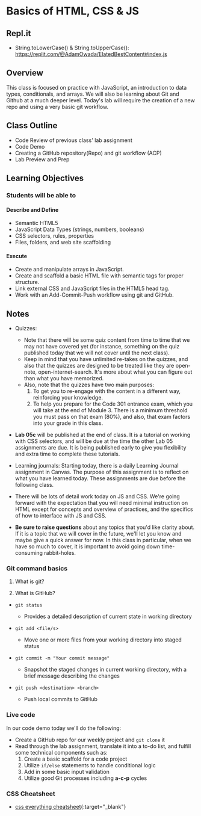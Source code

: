 # Basics of HTML, CSS & JS

## Repl.it
- String.toLowerCase() & String.toUpperCase(): https://replit.com/@AdamOwada/ElatedBestContent#index.js

## Overview

This class is focused on practice with JavaScript, an introduction to data types, conditionals, and arrays. We will also be learning about Git and Github at a much deeper level. Today's lab will require the creation of a new repo and using a very basic git workflow.

## Class Outline

- Code Review of previous class' lab assignment
- Code Demo
- Creating a GitHub repository(Repo) and git workflow (ACP)
- Lab Preview and Prep

## Learning Objectives

### Students will be able to

#### Describe and Define

- Semantic HTML5
- JavaScript Data Types (strings, numbers, booleans)
- CSS selectors, rules, properties
- Files, folders, and web site scaffolding

#### Execute

- Create and manipulate arrays in JavaScript.
- Create and scaffold a basic HTML file with semantic tags for proper structure.
- Link external CSS and JavaScript files in the HTML5 head tag.
- Work with an Add-Commit-Push workflow using git and GitHub.

## Notes

- Quizzes:
  - Note that there will be some quiz content from time to time that we may not have covered yet (for instance, something on the quiz published today that we will not cover until the next class).
  - Keep in mind that you have unlimited re-takes on the quizzes, and also that the quizzes are designed to be treated like they are open-note, open-internet-search. It's more about what you can figure out than what you have memorized.
  - Also, note that the quizzes have two main purposes:
      1. To get you to re-engage with the content in a different way, reinforcing your knowledge.
      1. To help you prepare for the Code 301 entrance exam, which you will take at the end of Module 3. There is a minimum threshold you must pass on that exam (80%), and also, that exam factors into your grade in this class.

- **Lab 05c** will be published at the end of class. It is a tutorial on working with CSS selectors, and will be due at the time the other Lab 05 assignments are due. It is being published early to give you flexibility and extra time to complete these tutorials.

- Learning journals: Starting today, there is a daily Learning Journal assignment in Canvas. The purpose of this assignment is to reflect on what you have learned today. These assignments are due before the following class.

- There will be lots of detail work today on JS and CSS. We're going forward with the expectation that you will need minimal instruction on HTML except for concepts and overview of practices, and the specifics of how to interface with JS and CSS.

- **Be sure to raise questions** about any topics that you'd like clarity about. If it is a topic that we will cover in the future, we'll let you know and maybe give a quick answer for now. In this class in particular, when we have so much to cover, it is important to avoid going down time-consuming rabbit-holes.

### Git command basics

1. What is git?

1. What is GitHub?

- `git status`
  - Provides a detailed description of current state in working directory

- `git add <file/s>`
  - Move one or more files from your working directory into staged status

- `git commit -m "Your commit message"`
  - Snapshot the staged changes in current working directory, with a brief message describing the changes

- `git push <destination> <branch>`
  - Push local commits to GitHub

### Live code

In our code demo today we'll do the following:

- Create a GitHub repo for our weekly project and `git clone` it
- Read through the lab assignment, translate it into a to-do list, and fulfill some technical components such as:
  1. Create a basic scaffold for a code project
  1. Utilize `if/else` statements to handle conditional logic
  1. Add in some basic input validation
  1. Utilize good Git processes including **a-c-p** cycles

### CSS Cheatsheet

- [css everything cheatsheet](https://overapi.com/css){:target="_blank"}
